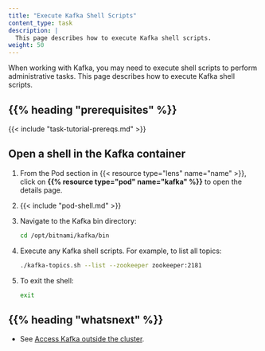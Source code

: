 ```yaml
---
title: "Execute Kafka Shell Scripts"
content_type: task
description: |
  This page describes how to execute Kafka shell scripts.
weight: 50
---
```


<!-- overview -->

When working with Kafka, you may need to execute shell scripts to perform
administrative tasks. This page describes how to execute Kafka shell scripts.

## {{% heading "prerequisites" %}}

{{< include "task-tutorial-prereqs.md" >}}

<!-- steps -->

## Open a shell in the Kafka container

1. From the Pod section in {{< resource type="lens" name="name" >}}, click on **{{% resource type="pod" name="kafka" %}}**
   to open the details page.
2. {{< include "pod-shell.md" >}}
3. Navigate to the Kafka bin directory:

   ```bash
   cd /opt/bitnami/kafka/bin
   ```

4. Execute any Kafka shell scripts. For example, to list all topics:

   ```bash
   ./kafka-topics.sh --list --zookeeper zookeeper:2181
   ```

5. To exit the shell:

   ```bash
   exit
   ```

## {{% heading "whatsnext" %}}

- See [Access Kafka outside the cluster](/docs/production-guide/administration/access-kafka-outside-cluster/).
